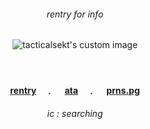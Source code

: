 <!-- level 1: simple bio and stats -->

<div align="center">
<h6 align="center"> rentry for info </h6> 
<p align="center">
<img src="https://file.garden/Z5VLhJB-RwipIekD/Kho%CC%82ng%20Co%CC%81%20Tie%CC%82u%20%C4%90e%CC%82%CC%80526_20250620112309.png" alt="tacticalsekt's custom image"/>
</p>
</p>
 
　<h4 align="center">[rentry](https://rentry.co/hateplay)　﹒ 　[ata](https://cptmc.atabook.org/)　﹒ 　[prns.pg](https://pronouns.cc/@LINKEDGUT)　</h3>

 
 <h6 align="center"> ic : searching </h6>

###
